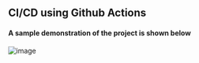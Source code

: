 ## CI/CD using Github Actions  

#### A sample demonstration of the project is shown below
![image](https://user-images.githubusercontent.com/53680255/163027617-46247b71-5b73-4df3-9424-42ebb4de6170.png)
